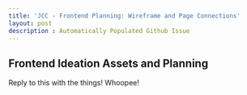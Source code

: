 ```yaml
---
title: 'JCC - Frontend Planning: Wireframe and Page Connections'
layout: post
description : Automatically Populated Github Issue
---
```


## Frontend Ideation Assets and Planning

Reply to this with the things! Whoopee!

